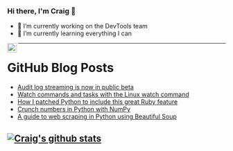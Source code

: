 ### Hi there, I'm Craig 👋

<!--
**CraigTeelFugro/CraigTeelFugro** is a ✨ _special_ ✨ repository because its `README.md` (this file) appears on your GitHub profile.

Here are some ideas to get you started:
-->

- 🔭 I’m currently working on the DevTools team
- 🌱 I’m currently learning everything I can

[<img align="left" alt="Craig Teel | LinkedIn" width="22px" src="https://cdn.jsdelivr.net/npm/simple-icons@v3/icons/linkedin.svg" />][linkedin]

---

# GitHub Blog Posts

<!-- BLOG-POST-LIST:START -->
- [Audit log streaming is now in public beta](https://github.blog/2021-09-16-audit-log-streaming-public-beta/)
- [Watch commands and tasks with the Linux watch command](https://opensource.com/article/21/9/linux-watch-command)
- [How I patched Python to include this great Ruby feature](https://opensource.com/article/21/9/python-else-less)
- [Crunch numbers in Python with NumPy](https://opensource.com/article/21/9/python-numpy)
- [A guide to web scraping in Python using Beautiful Soup](https://opensource.com/article/21/9/web-scraping-python-beautiful-soup)
<!-- BLOG-POST-LIST:END -->

## [![Craig's github stats](https://github-readme-stats.vercel.app/api?username=craigteelfugro)](https://github.com/anuraghazra/github-readme-stats)


[linkedin]: https://linkedin.com/in/craig-teel-b8786771
